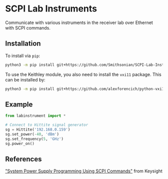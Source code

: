 SCPI Lab Instruments
====================

Communicate with various instruments in the receiver lab over Ethernet with SCPI commands.

Installation
------------

To install via ``pip``:

```bash
python3 -m pip install git+https://github.com/Smithsonian/SCPI-Lab-Instruments.git
```

To use the Keithley module, you also need to install the ``vxi11`` package. This can be installed by:

```bash
python3 -m pip install git+https://github.com/alexforencich/python-vxi11.git
```

Example
-------

```python
from labinstrument import *

# Connect to Hittite signal generator
sg = Hittite('192.168.0.159')
sg.set_power(-40, 'dBm')
sg.set_frequency(5, 'GHz')
sg.power_on()
```

References
----------

["System Power Supply Programming Using SCPI Commands"](https://www.keysight.com/us/en/assets/7018-06572/white-papers/5992-3841.pdf) from Keysight

